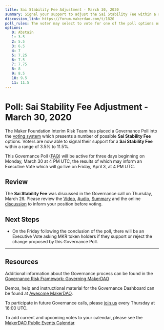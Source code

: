```yaml
---
title: Sai Stability Fee Adjustment - March 30, 2020
summary: Signal your support to adjust the Sai Stability Fee within a range of 3.5% to 11.5%
discussion_link: https://forum.makerdao.com/t/1820
poll_rules: The voter may select to vote for one of the poll options or they may elect to abstain from the poll entirely
options:
   0: Abstain
   1: 3.5
   2: 5.5
   3: 6.5
   4: 7
   5: 7.25
   6: 7.5
   7: 7.75
   8: 8
   9: 8.5
   10: 9.5
   11: 11.5
---
```

# Poll: Sai Stability Fee Adjustment - March 30, 2020

The Maker Foundation Interim Risk Team has placed a Governance Poll into the [voting system](https://vote.makerdao.com/polling) which presents a number of possible **Sai Stability Fee** options. Voters are now able to signal their support for a **Sai Stability Fee** within a range of 3.5% to 11.5%.

This Governance Poll ([FAQ](https://community-development.makerdao.com/makerdao-scd-faqs/scd-faqs/governance)) will be active for three days beginning on Monday, March 30 at 4 PM UTC, the results of which may inform an Executive Vote which will go live on Friday, April 3, at 4 PM UTC.

## Review

The **Sai Stability Fee** was discussed in the Governance call on Thursday, March 26. Please review the [Video](https://www.youtube.com/playlist?list=PLLzkWCj8ywWNq5-90-Id6VPSsrk4OWVan), [Audio](https://soundcloud.com/makerdao/sets/governance-and-risk), [Summary](https://community-development.makerdao.com/governance/governance-and-risk-meetings/summaries) and the online [discussion](https://forum.makerdao.com/c/governance) to inform your position before voting.

## Next Steps

* On the Friday following the conclusion of the poll, there will be an Executive Vote asking MKR token holders if they support or reject the change proposed by this Governance Poll.

---

## Resources

Additional information about the Governance process can be found in the [Governance Risk Framework: Governing MakerDAO](https://community-development.makerdao.com/governance/governance-risk-framework)

Demos, help and instructional material for the Governance Dashboard can be found at [Awesome MakerDAO](https://awesome.makerdao.com/#voting).

To participate in future Governance calls, please [join us](https://community-development.makerdao.com/governance/governance-and-risk-meetings) every Thursday at 16:00 UTC.

To add current and upcoming votes to your calendar, please see the [MakerDAO Public Events Calendar](https://calendar.google.com/calendar/embed?src=makerdao.com_3efhm2ghipksegl009ktniomdk%40group.calendar.google.com&ctz=America%2FLos_Angeles).
